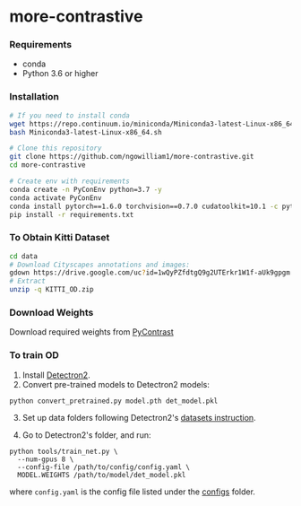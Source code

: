 # more-contrastive

### Requirements

- conda
- Python 3.6 or higher

### Installation

```bash
# If you need to install conda
wget https://repo.continuum.io/miniconda/Miniconda3-latest-Linux-x86_64.sh
bash Miniconda3-latest-Linux-x86_64.sh

# Clone this repository
git clone https://github.com/ngowilliam1/more-contrastive.git
cd more-contrastive 

# Create env with requirements
conda create -n PyConEnv python=3.7 -y
conda activate PyConEnv
conda install pytorch==1.6.0 torchvision==0.7.0 cudatoolkit=10.1 -c pytorch
pip install -r requirements.txt

```

### To Obtain Kitti Dataset
```bash
cd data
# Download Cityscapes annotations and images:
gdown https://drive.google.com/uc?id=1wQyPZfdtgQ9g2UTErkr1W1f-aUk9gpgm
# Extract
unzip -q KITTI_OD.zip
```

### Download Weights
Download required weights from [PyContrast](https://github.com/HobbitLong/PyContrast/blob/master/pycontrast/docs/MODEL_ZOO.md)



### To train OD
1. Install [Detectron2](https://github.com/facebookresearch/detectron2).
2. Convert pre-trained models to Detectron2 models:
```
python convert_pretrained.py model.pth det_model.pkl
```
3. Set up data folders following Detectron2's [datasets instruction](https://github.com/facebookresearch/detectron2/tree/master/datasets).

4. Go to Detectron2's folder, and run:
```
python tools/train_net.py \
  --num-gpus 8 \
  --config-file /path/to/config/config.yaml \
  MODEL.WEIGHTS /path/to/model/det_model.pkl
```
where `config.yaml` is the config file listed under the [configs](configs) folder.
